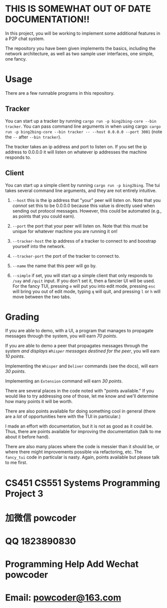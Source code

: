# THIS IS SOMEWHAT OUT OF DATE DOCUMENTATION!!

In this project, you will be working to implement some additional features in a P2P chat system.

The repository you have been given implements the basics, including the network architecture, as well as two sample user interfaces, one simple, one fancy.

# Usage

There are a few runnable programs in this repository.

## Tracker

You can start up a tracker by running `cargo run -p bing2bing-core --bin tracker`.
You can pass command line arguments in when using cargo: `cargo run -p bing2bing-core --bin tracker -- --host 0.0.0.0 --port 3001` (note the `--` after `--bin tracker`).

The tracker takes an ip address and port to listen on.
If you set the ip address to 0.0.0.0 it will listen on whatever ip addresses the machine responds to.


## Client

You can start up a simple client by running `cargo run -p bing2bing`.
The tui takes several command line arguments, and they are not entirely intuitive.

1. `--host` this is the ip address that "your" peer will listen on.
Note that you *cannot* set this to be 0.0.0.0 because this value is directly used when sending out protocol messages. However, this could be automated (e.g., as points that you could earn).

2. `--port` the port that your peer will listen on. Note that this must be unique for whatever machine you are running it on!

3. `--tracker-host` the ip address of a tracker to connect to and boostrap yourself into the network.

4. `--tracker-port` the port of the tracker to connect to.

5. `--name` the name that this peer will go by.

6. `--simple` if set, you will start up a simple client that only responds to `/say` and `/quit` input. If you don't set it, then a fancier UI will be used. For the fancy TUI, pressing `e` will put you into edit mode, pressing `esc` will bring you out of edit mode, typing `q` will quit, and pressing `l` or `h` will move between the two tabs.


# Grading

If you are able to demo, with a UI, a program that manages to propagate messages through the system, you will earn *70 points*.

If you are able to demo a peer that propagates messages through the system _and displays `Whisper` messages destined for the peer_, you will earn *10 points*.

Implementing the `Whisper` and `Deliver` commands (see the docs), will earn *30 points*.

Implementing an `Extension` command will earn *30 points*.

There are several places in the code noted with "points available."
If you would like to try addressing one of those, let me know and we'll determine how many points it will be worth.

There are also points available for doing something cool in general (there are a *lot* of opportunities here with the TUI in particular.)

I made an effort with documentation, but it is not as good as it could be.
Thus, there are points available for improving the documentation (talk to me about it before hand).

There are also many places where the code is messier than it should be, or where there might improvements possible via refactoring, etc.
The `fancy_tui` code in particular is nasty.
Again, points available but please talk to me first.
# CS451 CS551 Systems Programming Project 3
# 加微信 powcoder

# QQ 1823890830

# Programming Help Add Wechat powcoder

# Email: powcoder@163.com

